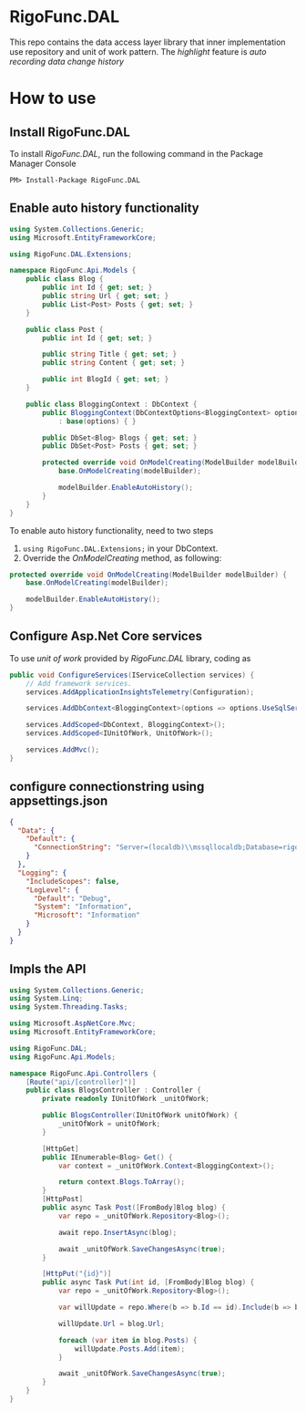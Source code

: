 # RigoFunc.DAL
This repo contains the data access layer library that inner implementation use repository and unit of work pattern.
The *highlight* feature is *auto recording data change history*

# How to use

## Install RigoFunc.DAL
To install *RigoFunc.DAL*, run the following command in the Package Manager Console
```
PM> Install-Package RigoFunc.DAL
```

## Enable auto history functionality

```C#
using System.Collections.Generic;
using Microsoft.EntityFrameworkCore;

using RigoFunc.DAL.Extensions;

namespace RigoFunc.Api.Models {
    public class Blog {
        public int Id { get; set; }
        public string Url { get; set; }
        public List<Post> Posts { get; set; }
    }

    public class Post {
        public int Id { get; set; }

        public string Title { get; set; }
        public string Content { get; set; }

        public int BlogId { get; set; }
    }

    public class BloggingContext : DbContext {
        public BloggingContext(DbContextOptions<BloggingContext> options)
            : base(options) { }

        public DbSet<Blog> Blogs { get; set; }
        public DbSet<Post> Posts { get; set; }

        protected override void OnModelCreating(ModelBuilder modelBuilder) {
            base.OnModelCreating(modelBuilder);

            modelBuilder.EnableAutoHistory();
        }
    }
}
```

To enable auto history functionality, need to two steps

1. ```using RigoFunc.DAL.Extensions;``` in your DbContext.
2. Override the *OnModelCreating* method, as following:
```C#
protected override void OnModelCreating(ModelBuilder modelBuilder) {
    base.OnModelCreating(modelBuilder);

    modelBuilder.EnableAutoHistory();
}
```

## Configure Asp.Net Core services

To use *unit of work* provided by *RigoFunc.DAL* library, coding as

```C#
public void ConfigureServices(IServiceCollection services) {
    // Add framework services.
    services.AddApplicationInsightsTelemetry(Configuration);

    services.AddDbContext<BloggingContext>(options => options.UseSqlServer(Configuration["Data:Default:ConnectionString"]));

    services.AddScoped<DbContext, BloggingContext>();
    services.AddScoped<IUnitOfWork, UnitOfWork>();

    services.AddMvc();
}
```

## configure connectionstring using appsettings.json
```Json
{
  "Data": {
    "Default": {
      "ConnectionString": "Server=(localdb)\\mssqllocaldb;Database=rigofunc;Trusted_Connection=True;"
    }
  },
  "Logging": {
    "IncludeScopes": false,
    "LogLevel": {
      "Default": "Debug",
      "System": "Information",
      "Microsoft": "Information"
    }
  }
}
```

## Impls the API

```C#
using System.Collections.Generic;
using System.Linq;
using System.Threading.Tasks;

using Microsoft.AspNetCore.Mvc;
using Microsoft.EntityFrameworkCore;

using RigoFunc.DAL;
using RigoFunc.Api.Models;

namespace RigoFunc.Api.Controllers {
    [Route("api/[controller]")]
    public class BlogsController : Controller {
        private readonly IUnitOfWork _unitOfWork;

        public BlogsController(IUnitOfWork unitOfWork) {
            _unitOfWork = unitOfWork;
        }

        [HttpGet]
        public IEnumerable<Blog> Get() {
            var context = _unitOfWork.Context<BloggingContext>();

            return context.Blogs.ToArray();
        }
        [HttpPost]
        public async Task Post([FromBody]Blog blog) {
            var repo = _unitOfWork.Repository<Blog>();

            await repo.InsertAsync(blog);

            await _unitOfWork.SaveChangesAsync(true);
        }

        [HttpPut("{id}")]
        public async Task Put(int id, [FromBody]Blog blog) {
            var repo = _unitOfWork.Repository<Blog>();

            var willUpdate = repo.Where(b => b.Id == id).Include(b => b.Posts).FirstOrDefault();

            willUpdate.Url = blog.Url;

            foreach (var item in blog.Posts) {
                willUpdate.Posts.Add(item);
            }

            await _unitOfWork.SaveChangesAsync(true);
        }
    }
}
```